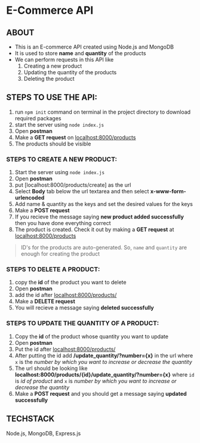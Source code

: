 # E-Commerce API


## ABOUT
* This is an E-commerce API created using Node.js and MongoDB
* It is used to store **name** and **quantity** of the products
* We can perform requests in this API like
    1. Creating a new product
    2. Updating the quantity of the products
    3. Deleting the product


## STEPS TO USE THE API:
1. run `npm init` command on terminal in the project directory to download required packages
2. start the server using `node index.js`
3. Open **postman**
4. Make a **GET request** on [localhost:8000/products](localhost)
5. The products should be visible

### STEPS TO CREATE A NEW PRODUCT: 
1. Start the server using `node index.js`
2. Open **postman**
3. put [localhost:8000/products/create] as the url
4. Select **Body** tab below the url textarea and then select **x-www-form-urlencoded**
5. Add name & quantity as the keys and set the desired values for the keys
6. Make a **POST request**
7. If you recieve the message saying **new product added successfully** then you have done everything correct
8. The product is created. Check it out by making a **GET request** at [localhost:8000/products](localhost)
> ID's for the products are auto-generated. So, `name` and `quantity` are enough for creating the product

### STEPS TO DELETE A PRODUCT:
1. copy the **id** of the product you want to delete
2. Open **postman**
3. add the id after [localhost:8000/products/](localhost)
4. Make a **DELETE request**
5. You will recieve a message saying **deleted successfully**

### STEPS TO UPDATE THE QUANTITY OF A PRODUCT:
1. Copy the **id** of the product whose quantity you want to update
2. Open **postman**
3. Put the id after [localhost:8000/products/](localhost)
4. After putting the id add **/update_quantity/?number={x}** in the url where `x` is the *number by which you want to increase or decrease the quantity*
5. The url should be looking like **localhost:8000/products/{id}/update_quantity/?number={x}** where `id` is *id of product* and `x` is *number by which you want to increase or decrease the quantity*
6. Make a **POST request** and you should get a message saying **updated successfully**


## TECHSTACK
Node.js, MongoDB, Express.js
